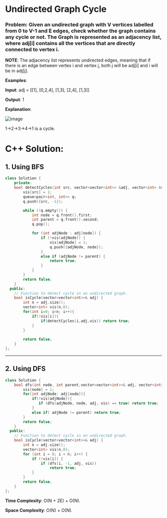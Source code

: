 # Undirected Graph Cycle
### Problem: Given an undirected graph with V vertices labelled from 0 to V-1 and E edges, check whether the graph contains any cycle or not. The Graph is represented as an adjacency list, where adj[i] contains all the vertices that are directly connected to vertex i.


**NOTE**: The adjacency list represents undirected edges, meaning that if there is an edge between vertex i and vertex j, both j will be adj[i] and i will be in adj[j].

**Examples**:

**Input**: adj = [[1], [0,2,4], [1,3], [2,4], [1,3]] 

**Output**: 1

**Explanation**:

![image](https://github.com/user-attachments/assets/881ac43f-5d7c-44de-877a-6ee457f7db0c)

1->2->3->4->1 is a cycle.

# C++ Solution:
## 1. Using BFS
```cpp
class Solution {
    private:
    bool detectCycles(int src, vector<vector<int>> &adj, vector<int> &vis){
        vis[src] = 1;
        queue<pair<int, int>> q;
        q.push({src, -1});

        while (!q.empty()) {
            int node = q.front().first;
            int parent = q.front().second;
            q.pop();

            for (int adjNode : adj[node]) {
                if (!vis[adjNode]) {  
                    vis[adjNode] = 1;
                    q.push({adjNode, node});
                } 
                else if (adjNode != parent) {
                    return true;
                }
            }
        }
        return false;
    }
  public:
    // Function to detect cycle in an undirected graph.
    bool isCycle(vector<vector<int>>& adj) {
        int n = adj.size();
        vector<int> vis(n,0);
        for(int i=0; i<n; i++){
            if(!vis[i]){
                if(detectCycles(i,adj,vis)) return true;
            }
        }
        
        return false;
    }
};
```
--- 
## 2. Using DFS
```cpp
class Solution {
    bool dfs(int node, int parent,vector<vector<int>>& adj, vector<int> &vis){
        vis[node] = 1;
        for(int adjNode: adj[node]){
            if(!vis[adjNode]){
               if (dfs(adjNode, node, adj, vis) == true) return true;
            }
            else if( adjNode != parent) return true;
        }
        return false;
    }
  public:
    // Function to detect cycle in an undirected graph.
    bool isCycle(vector<vector<int>>& adj) {
        int n = adj.size();
        vector<int> vis(n,0);
        for (int i = 0; i < n; i++) {
            if (!vis[i]) {  
                if (dfs(i, -1, adj, vis)) 
                    return true;
            }
        }
        return false; 
    }
};
```
<p>
  
  **Time Complexity**: O(N + 2E) + O(N).
  
  **Space Complexity**: O(N) + O(N).
</p>

